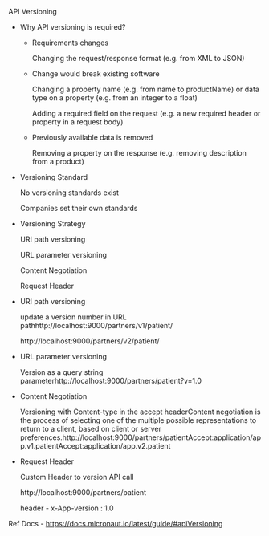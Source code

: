 API Versioning
- Why API versioning is required?

  - Requirements changes
  
     Changing the request/response format (e.g. from XML to JSON)

  - Change would break existing software

     Changing a property name (e.g. from name to productName) or data type on a property (e.g. from an integer to a float)

     Adding a required field on the request (e.g. a new required header or property in a request body)

  - Previously available data is removed

     Removing a property on the response (e.g. removing description from a product)

- Versioning Standard

    No versioning standards exist

    Companies set their own standards

- Versioning Strategy
   
    URI path versioning

    URL parameter versioning

    Content Negotiation

    Request Header


 - URI path versioning

    update a version number in URL pathhttp://localhost:9000/partners/v1/patient/

    http://localhost:9000/partners/v2/patient/

 - URL parameter versioning

    Version as a query string parameterhttp://localhost:9000/partners/patient?v=1.0

 - Content Negotiation

    Versioning with Content-type in the accept headerContent negotiation is the process of selecting one of the multiple possible representations to return to a client, based on client or server preferences.http://localhost:9000/partners/patientAccept:application/app.v1.patientAccept:application/app.v2.patient

 - Request Header

    Custom Header to version API call

    http://localhost:9000/partners/patient

    header - x-App-version : 1.0

Ref Docs - https://docs.micronaut.io/latest/guide/#apiVersioning
